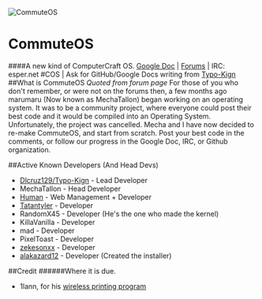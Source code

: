 ![CommuteOS](http://i.imgur.com/1QeuG.png)

# CommuteOS
####A new kind of ComputerCraft OS.
[Google Doc](https://docs.google.com/document/d/1cvDEFxG-d6vHgIUsNtKAQuwd8D62gQNZMa2WUS2FlRU/edit) | [Forums](http://commuteos.tk) | IRC: esper.net #COS | Ask for GitHub/Google Docs writing from [Typo-Kign](https://github.com/Typo-Kign)
##What is CommuteOS
*Quoted from forum page*
For those of you who don't remember, or were not on the forums then, a few months ago marumaru (Now known as MechaTallon) began working on an operating system. It was to be a community project, where everyone could post their best code and it would be compiled into an Operating System. Unfortunately, the project was cancelled. Mecha and I have now decided to re-make CommuteOS, and start from scratch. Post your best code in the comments, or follow our progress in the Google Doc, IRC, or Github organization.

##Active Known Developers (And Head Devs)
* [Dlcruz129/Typo-Kign](https://github.com/Typo-Kign) - Lead Developer
* MechaTallon - Head Developer
* [Human](https://github.com/Human-) - Web Management + Developer
* [Tatantyler](https://github.com/Tatantyler) - Developer
* RandomX45 - Developer (He's the one who made the kernel)
* KillaVanilla - Developer
* mad - Developer
* PixelToast - Developer
* [zekesonxx](https://github.com/zekesonxx) - Developer
* [alakazard12](https://github.com/alakazard12) - Developer (Created the installer)

##Credit
######Where it is due.
* 1lann, for his [wireless printing program](http://www.computercraft.info/forums2/index.php?/topic/6384-wipbeta-wireless-printing/)
